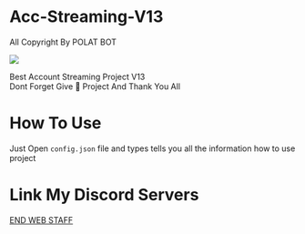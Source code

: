 # Acc-Streaming-V13
All Copyright By POLAT BOT

<img src = "https://cdn.discordapp.com/attachments/1075882484358717492/1082704114313613432/image.png"></div>

Best Account Streaming Project V13  
Dont Forget Give 🌟 Project And Thank You All

# How To Use
Just Open ``config.json`` file and types tells you all the information how to use project






# Link My Discord Servers


[END WEB STAFF](https://discord.gg/R6QRbwPR6Q)

<a href="https://cdn.discordapp.com/attachments/1075882484358717492/1082704114313613432/image.png"></a>
